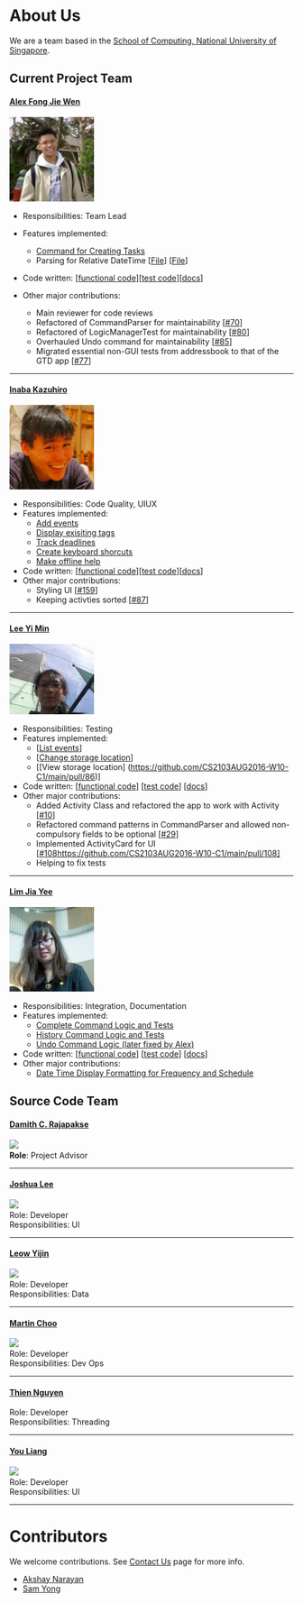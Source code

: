# About Us

We are a team based in the [School of Computing, National University of Singapore](http://www.comp.nus.edu.sg).

## Current Project Team

#### [Alex Fong Jie Wen](https://github.com/AlexFJW)
<img src="images/AlexFongJieWen.jpg" width="150"><br>
* Responsibilities: Team Lead
* Features implemented:
    * [Command for Creating Tasks](https://github.com/CS2103AUG2016-W10-C1/main/pull/15)
    *  Parsing for Relative DateTime [[File](https://github.com/CS2103AUG2016-W10-C1/main/blob/master/src/main/java/seedu/taskman/logic/parser/DateTimeParser.java)] [[File](https://github.com/CS2103AUG2016-W10-C1/main/blob/master/src/test/java/seedu/taskman/logic/parser/DateTimeParserTest.java)]
* Code written: [[functional code](https://github.com/CS2103AUG2016-W10-C1/main/blob/master/collated/main/A0139019E.md)][[test code](https://github.com/CS2103AUG2016-W10-C1/main/blob/master/collated/test/A0139019E.md)][[docs](https://github.com/CS2103AUG2016-W10-C1/main/blob/master/collated/docs/A0139019E.md)]

* Other major contributions:
	* Main reviewer for code reviews
    * Refactored of CommandParser for maintainability [[#70](https://github.com/CS2103AUG2016-W10-C1/main/pull/79)]
    * Refactored of LogicManagerTest for maintainability [[#80](https://github.com/CS2103AUG2016-W10-C1/main/pull/80)]
    * Overhauled Undo command for maintainability [[#85](https://github.com/CS2103AUG2016-W10-C1/main/pull/85)]
    * Migrated essential non-GUI tests from addressbook to that of the GTD app [[#77](https://github.com/CS2103AUG2016-W10-C1/main/pull/77)]

-----

#### [Inaba Kazuhiro](https://github.com/inaba1231)
<img src="images/InabaKazuhiro.jpeg" width="150"><br>
* Responsibilities: Code Quality, UIUX
* Features implemented:
	* [Add events](https://github.com/CS2103AUG2016-W10-C1/main/blob/master/src/main/java/seedu/taskman/logic/commands/AddECommand.java)
	* [Display exisiting tags](https://github.com/CS2103AUG2016-W10-C1/main/blob/master/src/main/java/seedu/taskman/logic/commands/TagsCommand.java)
	* [Track deadlines](https://github.com/CS2103AUG2016-W10-C1/main/blob/master/src/main/java/seedu/taskman/ui/DeadlinePanel.java)
	* [Create keyboard shorcuts](https://github.com/CS2103AUG2016-W10-C1/main/blob/master/src/main/java/seedu/taskman/ui/MainWindow.java)
	* [Make offline help](https://github.com/CS2103AUG2016-W10-C1/main/blob/master/src/main/java/seedu/taskman/ui/HelpWindow.java)
* Code written: [[functional code](https://github.com/CS2103AUG2016-W10-C1/main/blob/master/collated/main/A0140136W.md)][[test code](https://github.com/CS2103AUG2016-W10-C1/main/blob/master/collated/test/A0140136W.md)][[docs](https://github.com/CS2103AUG2016-W10-C1/main/blob/master/collated/docs/A0140136W.md)]
* Other major contributions:
	* Styling UI [[#159](https://github.com/CS2103AUG2016-W10-C1/main/pull/159)]
	* Keeping activties sorted [[#87](https://github.com/CS2103AUG2016-W10-C1/main/pull/87)]

-----

#### [Lee Yi Min](https://github.com/leeyimin)
<img src="images/LeeYiMin.jpg" width="150"><br>
* Responsibilities: Testing
* Features implemented:
	* [[List events](https://github.com/CS2103AUG2016-W10-C1/main/pull/14)]
	* [[Change storage location](https://github.com/CS2103AUG2016-W10-C1/main/pull/44)]
	* [[View storage location] (https://github.com/CS2103AUG2016-W10-C1/main/pull/86)]
* Code written: [[functional code](https://github.com/CS2103AUG2016-W10-C1/main/blob/master/collated/main/A0121299A.md)]
[[test code](https://github.com/CS2103AUG2016-W10-C1/main/blob/master/collated/test/A0121299A.md)]
[[docs](https://github.com/CS2103AUG2016-W10-C1/main/blob/master/collated/docs/A0121299A.md)]
* Other major contributions:
    * Added Activity Class and refactored the app to work with Activity [[#10](https://github.com/CS2103AUG2016-W10-C1/main/pull/10)]
    * Refactored command patterns in CommandParser and allowed non-compulsory fields to be optional [[#29](https://github.com/CS2103AUG2016-W10-C1/main/pull/29)]
    * Implemented ActivityCard for UI [[#108](https://github.com/CS2103AUG2016-W10-C1/main/pull/108)https://github.com/CS2103AUG2016-W10-C1/main/pull/108]
    * Helping to fix tests

-----

#### [Lim Jia Yee](http://github.com/jia1)
<img src="images/LimJiaYee.jpg" width="150"><br>
* Responsibilities: Integration, Documentation
* Features implemented:
	* [Complete Command Logic and Tests](https://github.com/CS2103AUG2016-W10-C1/main/blob/master/src/main/java/seedu/taskman/logic/commands/CompleteCommand.java)
	* [History Command Logic and Tests](https://github.com/CS2103AUG2016-W10-C1/main/blob/new/command/history/src/main/java/seedu/taskman/logic/commands/HistoryCommand.java)
	* [Undo Command Logic (later fixed by Alex)](https://github.com/CS2103AUG2016-W10-C1/main/blob/master/src/main/java/seedu/taskman/logic/commands/UndoCommand.java)
* Code written: [[functional code](https://github.com/CS2103AUG2016-W10-C1/main/blob/master/collated/main/A0136070R.md)]
[[test code](https://github.com/CS2103AUG2016-W10-C1/main/blob/master/collated/test/A0136070R.md)]
[[docs](https://github.com/CS2103AUG2016-W10-C1/main/blob/master/collated/docs/A0136070R.md)]
* Other major contributions:
	* [Date Time Display Formatting for Frequency and Schedule](https://github.com/CS2103AUG2016-W10-C1/main/tree/master/src/main/java/seedu/taskman/model/event)

## Source Code Team

#### [Damith C. Rajapakse](http://www.comp.nus.edu.sg/~damithch)
<img src="images/DamithRajapakse.jpg" width="150"><br>
**Role**: Project Advisor

-----

#### [Joshua Lee](http://github.com/lejolly)
<img src="images/JoshuaLee.jpg" width="150"><br>
Role: Developer <br>
Responsibilities: UI

-----

#### [Leow Yijin](http://github.com/yijinl)
<img src="images/LeowYijin.jpg" width="150"><br>
Role: Developer <br>
Responsibilities: Data

-----

#### [Martin Choo](http://github.com/m133225)
<img src="images/MartinChoo.jpg" width="150"><br>
Role: Developer <br>
Responsibilities: Dev Ops

-----

#### [Thien Nguyen](https://github.com/ndt93)
Role: Developer <br>
Responsibilities: Threading

-----

#### [You Liang](http://github.com/yl-coder)
<img src="images/YouLiang.jpg" width="150"><br>
Role: Developer <br>
Responsibilities: UI

-----

# Contributors

We welcome contributions. See [Contact Us](ContactUs.md) page for more info.

* [Akshay Narayan](https://github.com/se-edu/addressbook-level4/pulls?q=is%3Apr+author%3Aokkhoy)
* [Sam Yong](https://github.com/se-edu/addressbook-level4/pulls?q=is%3Apr+author%3Amauris)
